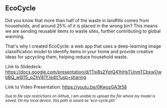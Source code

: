 <h2>EcoCycle</h2>

Did you know that more than half of the waste in landfills comes from households, and around 25% of it is placed in the wrong bin? This means we are sending reusable items to waste sites, further contributing to global warming.

That's why I created EcoCycle: a web app that uses a deep-learning image classification model to identify items in your home and provide creative ideas for upcycling them, helping reduce household waste.

Link to Slidedeck: https://docs.google.com/presentation/d/1Tsj8s2YgtQ41hHsTUnmTCbxwOwbBQ_w6I15_pZhV81Y/edit?usp=sharing

Link to Video Presentation: https://youtu.be/0KwozGA3t58

<small>*Due to file size restrictions on Github, I am unable to upload the file where my model is saved. On my local device, this path is saved as 'eco-cycle.pth'*</small>
